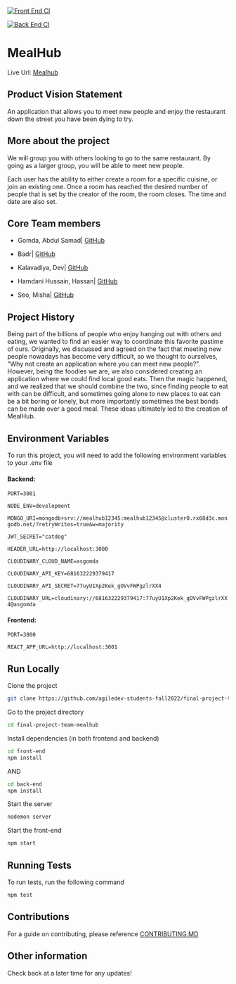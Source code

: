 [![Front End CI](https://github.com/agiledev-students-fall2022/final-project-team-mealhub/actions/workflows/front-end.yml/badge.svg)](https://github.com/agiledev-students-fall2022/final-project-team-mealhub/actions/workflows/front-end.yml)

[![Back End CI](https://github.com/agiledev-students-fall2022/final-project-team-mealhub/actions/workflows/back-end.yml/badge.svg)](https://github.com/agiledev-students-fall2022/final-project-team-mealhub/actions/workflows/back-end.yml)

# MealHub

Live Url: [Mealhub](https://www.mealhub.vercel.app)

## Product Vision Statement

An application that allows you to meet new people and enjoy the restaurant down the street you have been dying to try.

## More about the project

We will group you with others looking to go to the same restaurant. By going as a larger group, you will be able to meet new people.

Each user has the ability to either create a room for a specific cuisine, or join an existing one. Once a room has reached the desired number of people that is set by the creator of the room, the room closes. The time and date are also set.

## Core Team members

-   Gomda, Abdul Samad| <a href="https://github.com/asgomda">GitHub</a></br>

-   Badr| <a href="https://github.com/ubadr">GitHub</a></br>

-   Kalavadiya, Dev| <a href="https://github.com/Dev-Kalavadia">GitHub</a></br>

-   Hamdani Hussain, Hassan| <a href="https://github.com/hassanhamdani"> GitHub</a></br>

-   Seo, Misha| <a href="https://github.com/mishaseo"> GitHub </a>

## Project History

Being part of the billions of people who enjoy hanging out with others and eating, we wanted to find an easier way to coordinate this favorite pastime of ours. Originally, we discussed and agreed on the fact that meeting new people nowadays has become very difficult, so we thought to ourselves, "Why not create an application where you can meet new people?". However, being the foodies we are, we also considered creating an application where we could find local good eats. Then the magic happened, and we realized that we should combine the two, since finding people to eat with can be difficult, and sometimes going alone to new places to eat can be a bit boring or lonely, but more importantly sometimes the best bonds can be made over a good meal. These ideas ultimately led to the creation of MealHub.

## Environment Variables

To run this project, you will need to add the following environment variables to your .env file

#### Backend:

`PORT=3001`

`NODE_ENV=development`

`MONGO_URI=mongodb+srv://mealhub12345:mealhub12345@cluster0.rx68d3c.mongodb.net/?retryWrites=true&w=majority`

`JWT_SECRET="catdog"`

`HEADER_URL=http://localhost:3000`

`CLOUDINARY_CLOUD_NAME=asgomda`

`CLOUDINARY_API_KEY=681632229379417`

`CLOUDINARY_API_SECRET=77uyU1Xp2Kek_gOVvFWPgzlrXX4`

`CLOUDINARY_URL=cloudinary://681632229379417:77uyU1Xp2Kek_gOVvFWPgzlrXX4@asgomda`

#### Frontend:

`PORT=3000`

`REACT_APP_URL=http://localhost:3001`

## Run Locally

Clone the project

```bash
git clone https://github.com/agiledev-students-fall2022/final-project-team-mealhub.git
```

Go to the project directory

```bash
cd final-project-team-mealhub
```

Install dependencies (in both frontend and backend)

```bash
cd front-end
npm install
```

AND

```bash
cd back-end
npm install
```

Start the server

```bash
nodemon server
```

Start the front-end

```bash
npm start
```

## Running Tests

To run tests, run the following command

```bash
npm test
```

## Contributions

For a guide on contributing, please reference <a href="https://github.com/agiledev-students-fall2022/final-project-team-mealhub/blob/master/CONTRIBUTING.md">CONTRIBUTING.MD</a>

## Other information

Check back at a later time for any updates!
